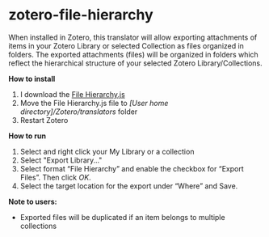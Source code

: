 
# zotero-file-hierarchy

When installed in Zotero, this translator will allow exporting attachments of items in your Zotero Library or selected Collection as files organized in folders. The exported attachments (files) will be organized in folders which reflect the hierarchical structure of your selected Zotero Library/Collections.

**How to install**
1.  I download the [File Hierarchy.js](https://raw.githubusercontent.com/retorquere/zotero-file-hierarchy/master/File%20Hierarchy.js "File Hierarchy.js") 
2. Move the File Hierarchy.js file to *[User home directory]/Zotero/translators* folder 
3. Restart Zotero 

**How to run**
1. Select and right click your My Library or a collection 
2. Select "Export Library…"
3. Select format “File Hierarchy” and enable the checkbox for “Export Files”. Then click *OK*.
4. Select the target location for the export under “Where” and Save.

**Note to users:** 
* Exported files will be duplicated if an item belongs to multiple collections
